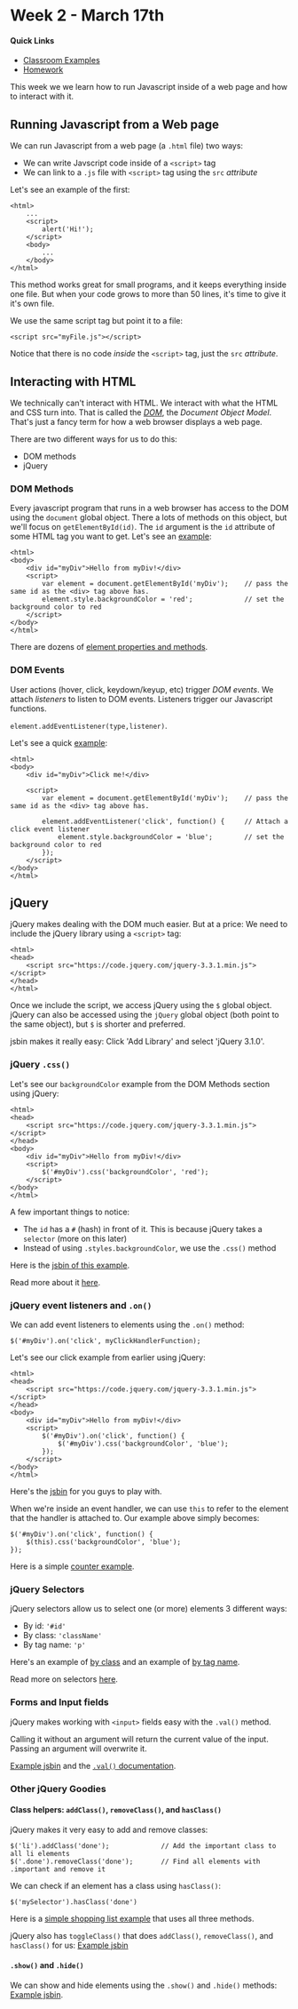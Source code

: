# Week 2 - March 17th

#### Quick Links
- [Classroom Examples](classroom.md)
- [Homework](homework.md)

This week we we learn how to run Javascript inside of a web page and how to interact with it.

## Running Javascript from a Web page
We can run Javascript from a web page (a `.html` file) two ways:
- We can write Javscript code inside of a `<script>` tag
- We can link to a `.js` file with `<script>` tag using the `src` _attribute_

Let's see an example of the first:
```
<html>
    ...
    <script>
        alert('Hi!');
    </script>
    <body>
        ...
    </body>
</html>
```
This method works great for small programs, and it keeps everything inside one file.  But when your code grows to more than 50 lines, it's time to give it it's own file.

We use the same script tag but point it to a file:
```
<script src="myFile.js"></script>
```

Notice that there is no code _inside_ the `<script>` tag, just the `src` _attribute_.


## Interacting with HTML
We technically can't interact with HTML.  We interact with what the HTML and CSS turn into.  That is called the [_DOM_](https://www.w3schools.com/js/js_htmldom.asp), the _Document Object Model_.  That's just a fancy term for how a web browser displays a web page.

There are two different ways for us to do this:
- DOM methods
- jQuery

### DOM Methods
Every javascript program that runs in a web browser has access to the DOM using the `document` global object.  There a lots of methods on this object, but we'll focus on `getElementById(id)`.  The `id` argument is the `id` attribute of some HTML tag you want to get.  Let's see an [example](http://jsbin.com/buyirofuwo/edit?html,output):
```
<html>
<body>
    <div id="myDiv">Hello from myDiv!</div>
    <script>
        var element = document.getElementById('myDiv');    // pass the same id as the <div> tag above has.
        element.style.backgroundColor = 'red';             // set the background color to red
    </script>
</body>
</html>
```

There are dozens of [element properties and methods](https://www.w3schools.com/jsref/dom_obj_all.asp).

### DOM Events
User actions (hover, click, keydown/keyup, etc) trigger _DOM events_.
We attach _listeners_ to listen to DOM events.  Listeners trigger our Javascript functions.


`element.addEventListener(type,listener)`.

Let's see a quick [example](http://jsbin.com/sacifiloxu/edit?html,output):

```
<html>
<body>
    <div id="myDiv">Click me!</div>

    <script>
        var element = document.getElementById('myDiv');    // pass the same id as the <div> tag above has.

        element.addEventListener('click', function() {     // Attach a click event listener
            element.style.backgroundColor = 'blue';        // set the background color to red
        });
    </script>
</body>
</html>
```

## jQuery
jQuery makes dealing with the DOM much easier.  But at a price: We need to include the jQuery library using a `<script>` tag:

```
<html>
<head>
    <script src="https://code.jquery.com/jquery-3.3.1.min.js"></script>
</head>
</html>
```

Once we include the script, we access jQuery using the `$` global object.  jQuery can also be accessed using the `jQuery` global object (both point to the same object), but `$` is shorter and preferred.

jsbin makes it really easy: Click 'Add Library' and select 'jQuery 3.1.0'.

### jQuery `.css()`
Let's see our `backgroundColor` example from the DOM Methods section using jQuery:
```
<html>
<head>
    <script src="https://code.jquery.com/jquery-3.3.1.min.js"></script>
</head>
<body>
    <div id="myDiv">Hello from myDiv!</div>
    <script>
        $('#myDiv').css('backgroundColor', 'red');
    </script>
</body>
</html>
```
A few important things to notice:
- The `id` has a `#` (hash) in front of it.  This is because jQuery takes a `selector` (more on this later)
- Instead of using `.styles.backgroundColor`, we use the `.css()` method

Here is the [jsbin of this example](http://jsbin.com/soguvazotu/edit?html,js,output).

Read more about it [here](https://www.tutorialspoint.com/jquery/jquery-css.htm).

### jQuery event listeners and `.on()`
We can add event listeners to elements using the `.on()` method:
```
$('#myDiv').on('click', myClickHandlerFunction);
```

Let's see our click example from earlier using jQuery:
```
<html>
<head>
    <script src="https://code.jquery.com/jquery-3.3.1.min.js"></script>
</head>
<body>
    <div id="myDiv">Hello from myDiv!</div>
    <script>
        $('#myDiv').on('click', function() {
            $('#myDiv').css('backgroundColor', 'blue');
        });
    </script>
</body>
</html>
```
Here's the [jsbin](http://jsbin.com/sajemey/edit?html,js,output) for you guys to play with.

When we're inside an event handler, we can use `this` to refer to the element that the handler is attached to.  Our example above simply becomes:
```
$('#myDiv').on('click', function() {
    $(this).css('backgroundColor', 'blue');
});
```

Here is a simple [counter example](http://jsbin.com/yabupuf/edit?html,js,output).

### jQuery Selectors
jQuery selectors allow us to select one (or more) elements 3 different ways:
- By id: `'#id'`
- By class: `'className'`
- By tag name: `'p'`

Here's an example of [by class](http://jsbin.com/pebusas/edit?html,js,output) and an example of [by tag name](http://jsbin.com/yeviboz/edit?html,js,output).

Read more on selectors [here](https://www.tutorialspoint.com/jquery/jquery-selectors.htm).


### Forms and Input fields

jQuery makes working with `<input>` fields easy with the `.val()` method.

Calling it without an argument will return the current value of the input.  Passing an argument will overwrite it.

[Example jsbin](http://jsbin.com/miqerot/edit?html,js,output) and the [`.val()` documentation](http://api.jquery.com/val/).


### Other jQuery Goodies

#### Class helpers: `addClass()`, `removeClass()`, and `hasClass()`
jQuery makes it very easy to add and remove classes:
```
$('li').addClass('done');             // Add the important class to all li elements
$('.done').removeClass('done');       // Find all elements with .important and remove it
```

We can check if an element has a class using `hasClass()`:
```
$('mySelector').hasClass('done')
```

Here is a [simple shopping list example](http://jsbin.com/bunayad/edit?html,css,js,output) that uses all three methods.

jQuery also has `toggleClass()` that does `addClass()`, `removeClass()`, and `hasClass()` for us: [Example jsbin](http://jsbin.com/kiqacix/edit?html,css,js,output)

#### `.show()` and `.hide()`
We can show and hide elements using the `.show()` and `.hide()` methods: [Example jsbin](http://jsbin.com/jerogod/edit?html,css,js,output).
